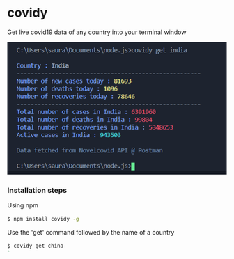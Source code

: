 # covidy

Get live covid19 data of any country into your terminal window 

<p align="center">
<img src="demo.PNG"/>
  </p>

### Installation steps
Using npm 
```sh
$ npm install covidy -g
```
Use the 'get' command followed by the name of a country
```sh
$ covidy get china
`
